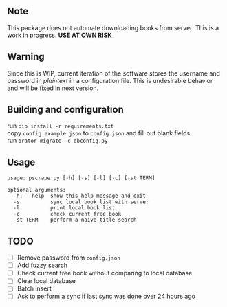 ## Note
This package does not automate downloading books from server. This is a work in progress. **USE AT OWN RISK**

## Warning
Since this is WIP, current iteration of the software stores the username and password in *plaintext* in a configuration file. This is undesirable behavior and will be fixed in next version.

## Building and configuration
run `pip install -r requirements.txt`  
copy `config.example.json` to `config.json` and fill out blank fields  
run `orator migrate -c dbconfig.py`

## Usage
```
usage: pscrape.py [-h] [-s] [-l] [-c] [-st TERM]

optional arguments:
  -h, --help  show this help message and exit
  -s          sync local book list with server
  -l          print local book list
  -c          check current free book
  -st TERM    perform a naive title search
```

## TODO
- [ ] Remove password from `config.json`
- [ ] Add fuzzy search
- [ ] Check current free book without comparing to local database
- [ ] Clear local database
- [ ] Batch insert
- [ ] Ask to perform a sync if last sync was done over 24 hours ago

